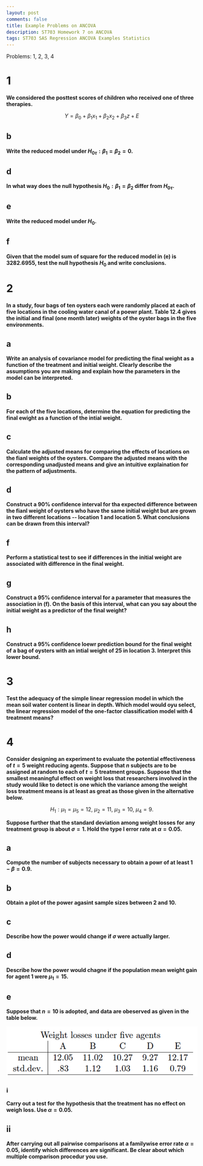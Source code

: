 ```yaml
---
layout: post
comments: false
title: Example Problems on ANCOVA
description: ST703 Homework 7 on ANCOVA
tags: ST703 SAS Regression ANCOVA Examples Statistics
---
```


Problems: 1, 2, 3, 4


# 1
**We considered the posttest scores of children who received one of three therapies.**

$$
Y = \beta_0 + \beta_1 x_1 + \beta_2 x_2 + \beta_3 z + E
$$


## b
**Write the reduced model under $H_{0 \tau} : \beta_1 = \beta_2 = 0$.**


## d
**In what way does the null hypothesis $H_0: \beta_1 = \beta_2$ differ from $H_{0 \tau}$.**


## e
**Write the reduced model under $H_0$.**



## f
**Given that the model sum of square for the reduced model in (e) is 3282.6955, test the null hypothesis $H_0$ and write conclusions.**



# 2
**In a study, four bags of ten oysters each were randomly placed at each of five locations in the cooling water canal of a poewr plant. Table 12.4 gives the initial and final (one month later) weights of the oyster bags in the five environments.**


## a
**Write an analysis of covariance model for predicting the final weight as a function of the treatment and initial weight. Clearly describe the assumptions you are making and explain how the parameters in the model can be interpreted.**



## b
**For each of the five locations, determine the equation for predicting the final ewight as a function of the intial weight.**


## c
**Calculate the adjusted means for comparing the effects of locations on the fianl weights of the oysters. Compare the adjusted means with the corresponding unadjusted means and give an intuitive explaination for the pattern of adjustments.**

## d
**Construct a 90% confidence interval for tha expected difference between the fianl weight of oysters who have the same initial weight but are grown in two different locations -- location 1 and location 5. What conclusions can be drawn from this interval?**



## f
**Perform a statistical test to see if differences in the initial weight are associated with difference in the final weight.**


## g
**Construct a 95% confidence interval for a parameter that measures the association in (f). On the basis of this interval, what can you say about the initial weight as a predictor of the final weight?**


## h
**Construct a 95% confidence loewr prediction bound for the final weight of a bag of oysters with an intial weight of 25 in location 3. Interpret this lower bound.**

# 3
**Test the adequacy of the simple linear regression model in which the mean soil water content is linear in depth. Which model would oyu select, the linear regression model of the one-factor classification model with 4 treatment means?**


# 4
**Consider designing an experiment to evaluate the potential effectiveness of $t=5$ weight reducing agents. Suppose that $n$ subjects are to be assigned at random to each of $t=5$ treatment groups. Suppose that the smallest meaningful effect on weight loss that researchers involved in the study would like to detect is one which the variance among the weight loss treatment means is at least as great as those given in the alternative below.**


$$
H_1: \mu_1 = \mu_5 = 12,\ \mu_2 = 11, \ \mu_3 = 10, \ \mu_4 = 9.
$$

**Suppose further that the standard deviation among weight losses for any treatment group is about $\sigma = 1$. Hold the type I error rate at $\alpha = 0.05$.**

## a
**Compute the number of subjects necessary to obtain a powr of at least $1 - \beta = 0.9$.**



## b
**Obtain a plot of the power agasint sample sizes between 2 and 10.**



## c
**Describe how the power would change if $\sigma$ were actually larger.**



## d
**Describe how the power would chagne if the population mean weight gain for agent 1 were $\mu_1 = 15$.**



## e
**Suppose that $n=10$ is adopted, and data are obeserved as given in the table below.**

![table](../img/post_img/2019-11-01-ST703-ANCOVA/4e-Table.png)

### i
**Carry out a test for the hypothesis that the treatment has no effect on weigh loss. Use $\alpha = 0.05$.**



## ii
**After carrying out all pairwise comparisons at a familywise error rate $\alpha = 0.05$, identify which differences are significant. Be clear about which multiple comparison procedur you use.**